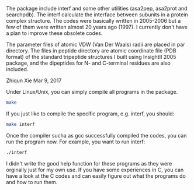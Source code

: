 The package include interf and some other utilities (asa2pep, asa2prot and searchpdb). The interf calculate the interface between subunits in a protein complex structure. The codes were basically written in 2005-2006 but a few of them were written almost 20 years ago (1997). I currently don't have a plan to improve these obsolete codes.

The parameter files of atomic VDW (Van Der Waals) radii are placed in par directory. The files in peptide directory are atomic coordinate file (PDB format) of the standard tripeptide structures I built using InsightII 2005 package, and the dipeptides for N- and C-terminal residues are also included. 

Zhiqun Xie
Mar 9, 2017

Under Linux/Unix, you can simply compile all programs in the package.
```sh
make
```
If you just like to compile the specific program, e.g. interf, you should:
```sh
make interf
```
Once the compiler sucha as gcc successfully compiled the codes, you can run the program now.
For example, you want to run interf:
```sh
./interf
```
I didn't write the good help function for these programs as they were orginally just for my own use.
If you have some experiences in C, you can have a look at the C codes and can easily figure out what the programs do and how to run them.
